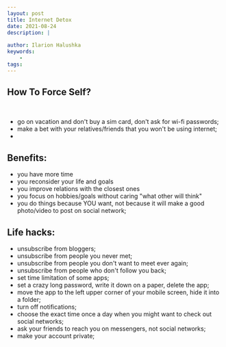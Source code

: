 ```yaml
---
layout: post
title: Internet Detox
date: 2021-08-24
description: |
    
author: Ilarion Halushka
keywords:
    - 
tags: 
---
```


## How To Force Self?
&nbsp;&nbsp;&nbsp; 

* go on vacation and don't buy a sim card, don't ask for wi-fi passwords;
* make a bet with your relatives/friends that you won't be using internet;
* 

## Benefits:
* you have more time
* you reconsider your life and goals
* you improve relations with the closest ones
* you focus on hobbies/goals without caring "what other will think"
* you do things because YOU want, not because 
it will make a good photo/video to post on social network;
  

## Life hacks:
* unsubscribe from bloggers;
* unsubscribe from people you never met;
* unsubscribe from people you don't want to meet ever again;
* unsubscribe from people who don't follow you back;
* set time limitation of some apps;
* set a crazy long password, write it down on a paper, delete the app;
* move the app to the left upper corner of your mobile screen, hide it into a folder;
* turn off notifications;
* choose the exact time once a day when you might want to check out social networks;
* ask your friends to reach you on messengers, not social networks;
* make your account private;

